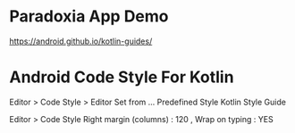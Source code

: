 # Paradoxia App Demo

https://android.github.io/kotlin-guides/


Android Code Style For Kotlin
=============================
Editor > Code Style > Editor
Set from ...
    Predefined Style
        Kotlin Style Guide

Editor > Code Style
    Right margin (columns) : 120 , Wrap on typing : YES